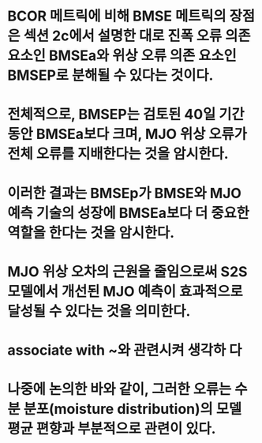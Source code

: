 # BCOR 메트릭에 비해 BMSE 메트릭의 장점은 섹션 2c에서 설명한 대로 진폭 오류 의존 요소인 BMSEa와 위상 오류 의존 요소인 BMSEP로 분해될 수 있다는 것이다.

# 전체적으로, BMSEP는 검토된 40일 기간 동안 BMSEa보다 크며, MJO 위상 오류가 전체 오류를 지배한다는 것을 암시한다.

# 이러한 결과는 BMSEp가 BMSE와 MJO 예측 기술의 성장에 BMSEa보다 더 중요한 역할을 한다는 것을 암시한다.

# MJO 위상 오차의 근원을 줄임으로써 S2S 모델에서 개선된 MJO 예측이  효과적으로 달성될 수 있다는 것을 의미한다.

#  associate with ~와 관련시켜 생각하 다

# 나중에 논의한 바와 같이, 그러한 오류는 수분 분포(moisture distribution)의 모델 평균 편향과 부분적으로 관련이 있다.
 
 
